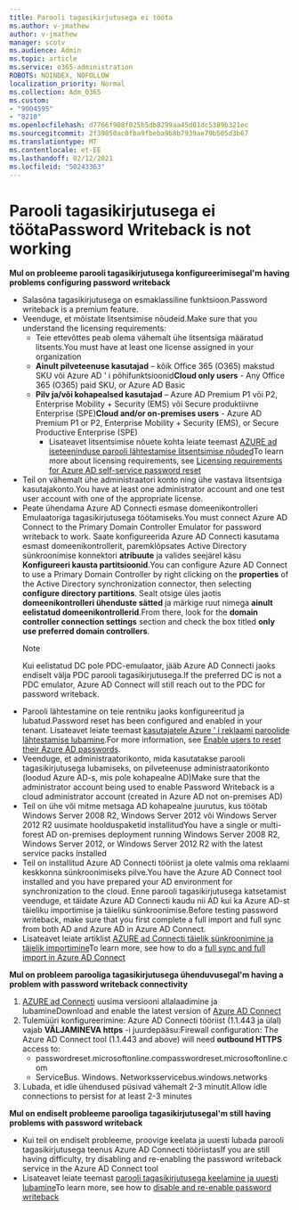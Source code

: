 ```yaml
---
title: Parooli tagasikirjutusega ei tööta
ms.author: v-jmathew
author: v-jmathew
manager: scotv
ms.audience: Admin
ms.topic: article
ms.service: o365-administration
ROBOTS: NOINDEX, NOFOLLOW
localization_priority: Normal
ms.collection: Adm_O365
ms.custom:
- "9004595"
- "8210"
ms.openlocfilehash: d7766f908f025b5db8299aa45d01dc5389b321ec
ms.sourcegitcommit: 2f39850ac0fba9fbeba9b8b7939ae79b505d3b67
ms.translationtype: MT
ms.contentlocale: et-EE
ms.lasthandoff: 02/12/2021
ms.locfileid: "50243363"
---
```

# <a name="password-writeback-is-not-working"></a><span data-ttu-id="56b45-102">Parooli tagasikirjutusega ei tööta</span><span class="sxs-lookup"><span data-stu-id="56b45-102">Password Writeback is not working</span></span>

<span data-ttu-id="56b45-103">**Mul on probleeme parooli tagasikirjutusega konfigureerimisega**</span><span class="sxs-lookup"><span data-stu-id="56b45-103">**I'm having problems configuring password writeback**</span></span>

- <span data-ttu-id="56b45-104">Salasõna tagasikirjutusega on esmaklassiline funktsioon.</span><span class="sxs-lookup"><span data-stu-id="56b45-104">Password writeback is a premium feature.</span></span>
- <span data-ttu-id="56b45-105">Veenduge, et mõistate litsentsimise nõudeid.</span><span class="sxs-lookup"><span data-stu-id="56b45-105">Make sure that you understand the licensing requirements:</span></span>
  - <span data-ttu-id="56b45-106">Teie ettevõttes peab olema vähemalt ühe litsentsiga määratud litsents.</span><span class="sxs-lookup"><span data-stu-id="56b45-106">You must have at least one license assigned in your organization</span></span>
  - <span data-ttu-id="56b45-107">**Ainult pilveteenuse kasutajad** – kõik Office 365 (O365) makstud SKU või Azure AD ' i põhifunktsioonid</span><span class="sxs-lookup"><span data-stu-id="56b45-107">**Cloud only users** - Any Office 365 (O365) paid SKU, or Azure AD Basic</span></span>
  - <span data-ttu-id="56b45-108">**Pilv ja/või kohapealsed kasutajad** – Azure AD Premium P1 või P2, Enterprise Mobility + Security (EMS) või Secure produktiivne Enterprise (SPE)</span><span class="sxs-lookup"><span data-stu-id="56b45-108">**Cloud and/or on-premises users** - Azure AD Premium P1 or P2, Enterprise Mobility + Security (EMS), or Secure Productive Enterprise (SPE)</span></span>
    - <span data-ttu-id="56b45-109">Lisateavet litsentsimise nõuete kohta leiate teemast [AZURE ad iseteeninduse parooli lähtestamise litsentsimise nõuded](https://docs.microsoft.com/azure/active-directory/active-directory-passwords-licensing)</span><span class="sxs-lookup"><span data-stu-id="56b45-109">To learn more about licensing requirements, see [Licensing requirements for Azure AD self-service password reset](https://docs.microsoft.com/azure/active-directory/active-directory-passwords-licensing)</span></span>
- <span data-ttu-id="56b45-110">Teil on vähemalt ühe administraatori konto ning ühe vastava litsentsiga kasutajakonto.</span><span class="sxs-lookup"><span data-stu-id="56b45-110">You have at least one administrator account and one test user account with one of the appropriate license.</span></span>
- <span data-ttu-id="56b45-111">Peate ühendama Azure AD Connecti esmase domeenikontrolleri Emulaatoriga tagasikirjutusega töötamiseks.</span><span class="sxs-lookup"><span data-stu-id="56b45-111">You must connect Azure AD Connect to the Primary Domain Controller Emulator for password writeback to work.</span></span> <span data-ttu-id="56b45-112">Saate konfigureerida Azure AD Connecti kasutama esmast domeenikontrollerit, paremklõpsates Active Directory sünkroonimise konnektori **atribuute** ja valides seejärel käsu **Konfigureeri kausta partitsioonid**.</span><span class="sxs-lookup"><span data-stu-id="56b45-112">You can configure Azure AD Connect to use a Primary Domain Controller by right clicking on the **properties** of the Active Directory synchronization connector, then selecting **configure directory partitions**.</span></span> <span data-ttu-id="56b45-113">Sealt otsige üles jaotis **domeenikontrolleri ühenduste sätted** ja märkige ruut nimega **ainult eelistatud domeenikontrollerid**.</span><span class="sxs-lookup"><span data-stu-id="56b45-113">From there, look for the **domain controller connection settings** section and check the box titled **only use preferred domain controllers**.</span></span>
  > [!NOTE]
  > <span data-ttu-id="56b45-114">Kui eelistatud DC pole PDC-emulaator, jääb Azure AD Connecti jaoks endiselt välja PDC parooli tagasikirjutusega.</span><span class="sxs-lookup"><span data-stu-id="56b45-114">If the preferred DC is not a PDC emulator, Azure AD Connect will still reach out to the PDC for password writeback.</span></span>
- <span data-ttu-id="56b45-115">Parooli lähtestamine on teie rentniku jaoks konfigureeritud ja lubatud.</span><span class="sxs-lookup"><span data-stu-id="56b45-115">Password reset has been configured and enabled in your tenant.</span></span> <span data-ttu-id="56b45-116">Lisateavet leiate teemast [kasutajatele Azure ' i reklaami paroolide lähtestamise lubamine](https://docs.microsoft.com/azure/active-directory/active-directory-passwords-getting-started).</span><span class="sxs-lookup"><span data-stu-id="56b45-116">For more information, see [Enable users to reset their Azure AD passwords](https://docs.microsoft.com/azure/active-directory/active-directory-passwords-getting-started).</span></span>
- <span data-ttu-id="56b45-117">Veenduge, et administraatorikonto, mida kasutatakse parooli tagasikirjutusega lubamiseks, on pilveteenuse administraatorikonto (loodud Azure AD-s, mis pole kohapealne AD)</span><span class="sxs-lookup"><span data-stu-id="56b45-117">Make sure that the administrator account being used to enable Password Writeback is a cloud administrator account (created in Azure AD not on-premises AD)</span></span>
- <span data-ttu-id="56b45-118">Teil on ühe või mitme metsaga AD kohapealne juurutus, kus töötab Windows Server 2008 R2, Windows Server 2012 või Windows Server 2012 R2 uusimate hoolduspaketid installitud</span><span class="sxs-lookup"><span data-stu-id="56b45-118">You have a single or multi-forest AD on-premises deployment running Windows Server 2008 R2, Windows Server 2012, or Windows Server 2012 R2 with the latest service packs installed</span></span>
- <span data-ttu-id="56b45-119">Teil on installitud Azure AD Connecti tööriist ja olete valmis oma reklaami keskkonna sünkroonimiseks pilve.</span><span class="sxs-lookup"><span data-stu-id="56b45-119">You have the Azure AD Connect tool installed and you have prepared your AD environment for synchronization to the cloud.</span></span> <span data-ttu-id="56b45-120">Enne parooli tagasikirjutusega katsetamist veenduge, et täidate Azure AD Connecti kaudu nii AD kui ka Azure AD-st täieliku importimise ja täieliku sünkroonimise.</span><span class="sxs-lookup"><span data-stu-id="56b45-120">Before testing password writeback, make sure that you first complete a full import and full sync from both AD and Azure AD in Azure AD Connect.</span></span>
- <span data-ttu-id="56b45-121">Lisateavet leiate artiklist [AZURE ad Connecti täielik sünkroonimine ja täielik importimine](https://docs.microsoft.com/azure/active-directory/connect/active-directory-aadconnectsync-operations)</span><span class="sxs-lookup"><span data-stu-id="56b45-121">To learn more, see how to do a [full sync and full import in Azure AD Connect](https://docs.microsoft.com/azure/active-directory/connect/active-directory-aadconnectsync-operations)</span></span>

<span data-ttu-id="56b45-122">**Mul on probleem parooliga tagasikirjutusega ühenduvusega**</span><span class="sxs-lookup"><span data-stu-id="56b45-122">**I'm having a problem with password writeback connectivity**</span></span>

1. <span data-ttu-id="56b45-123">[AZURE ad Connecti](https://www.microsoft.com/download/details.aspx?id=47594) uusima versiooni allalaadimine ja lubamine</span><span class="sxs-lookup"><span data-stu-id="56b45-123">Download and enable the latest version of [Azure AD Connect](https://www.microsoft.com/download/details.aspx?id=47594)</span></span>
2. <span data-ttu-id="56b45-124">Tulemüüri konfigureerimine: Azure AD Connecti tööriist (1.1.443 ja ülal) vajab **VÄLJAMINEVA https** -i juurdepääsu:</span><span class="sxs-lookup"><span data-stu-id="56b45-124">Firewall configuration: The Azure AD Connect tool (1.1.443 and above) will need **outbound HTTPS** access to:</span></span>
    - <span data-ttu-id="56b45-125">passwordreset.microsoftonline.com</span><span class="sxs-lookup"><span data-stu-id="56b45-125">passwordreset.microsoftonline.com</span></span>
    - <span data-ttu-id="56b45-126">ServiceBus. Windows. Networks</span><span class="sxs-lookup"><span data-stu-id="56b45-126">servicebus.windows.networks</span></span>
3. <span data-ttu-id="56b45-127">Lubada, et idle ühendused püsivad vähemalt 2-3 minutit.</span><span class="sxs-lookup"><span data-stu-id="56b45-127">Allow idle connections to persist for at least 2-3 minutes</span></span>

<span data-ttu-id="56b45-128">**Mul on endiselt probleeme parooliga tagasikirjutusega**</span><span class="sxs-lookup"><span data-stu-id="56b45-128">**I'm still having problems with password writeback**</span></span>

- <span data-ttu-id="56b45-129">Kui teil on endiselt probleeme, proovige keelata ja uuesti lubada parooli tagasikirjutusega teenus Azure AD Connecti tööriistas</span><span class="sxs-lookup"><span data-stu-id="56b45-129">If you are still having difficulty, try disabling and re-enabling the password writeback service in the Azure AD Connect tool</span></span>
- <span data-ttu-id="56b45-130">Lisateavet leiate teemast [parooli tagasikirjutusega keelamine ja uuesti lubamine](https://docs.microsoft.com/azure/active-directory/active-directory-passwords-troubleshoot)</span><span class="sxs-lookup"><span data-stu-id="56b45-130">To learn more, see how to [disable and re-enable password writeback](https://docs.microsoft.com/azure/active-directory/active-directory-passwords-troubleshoot)</span></span>
